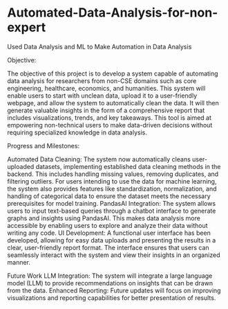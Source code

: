 # Automated-Data-Analysis-for-non-expert
Used Data Analysis  and ML to Make Automation in Data Analysis

Objective:

The objective of this project is to develop a system capable of automating data analysis for researchers from non-CSE domains such as core engineering, healthcare, economics, and humanities. This system will enable users to start with unclean data, upload it to a user-friendly webpage, and allow the system to automatically clean the data. It will then generate valuable insights in the form of a comprehensive report that includes visualizations, trends, and key takeaways. This tool is aimed at empowering non-technical users to make data-driven decisions without requiring specialized knowledge in data analysis.

Progress and Milestones: 

Automated Data Cleaning: The system now automatically cleans user-uploaded datasets, implementing established data cleaning methods in the backend. This includes handling missing values, removing duplicates, and filtering outliers. For users intending to use the data for machine learning, the system also provides features like standardization, normalization, and handling of categorical data to ensure the dataset meets the necessary prerequisites for model training.
PandasAI Integration: The system allows users to input text-based queries through a chatbot interface to generate graphs and insights using PandasAI. This makes data analysis more accessible by enabling users to explore and analyze their data without writing any code.
UI Development: A functional user interface has been developed, allowing for easy data uploads and presenting the results in a clear, user-friendly report format. The interface ensures that users can seamlessly interact with the system and view their insights in an organized manner.

Future Work
LLM Integration: The system will integrate a large language model (LLM) to provide recommendations on insights that can be drawn from the data.
Enhanced Reporting: Future updates will focus on improving visualizations and reporting capabilities for better presentation of results.
